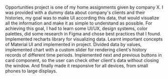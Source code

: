 Opportunities project is one of my home assignments given by company X.
I was provided with a dummy data about company's clients and their histories,
my goal was to make UI according this data, that would visualize all the
information and make it as simple to understand as possible.
For achieving this goal, I had to learn some UI/UX, design systems, color 
palettes, did some research in Figma and chose best practices that I found.
Implemented recharts library for visualizing data.
Learnt important concepts of Material UI and implemented in project.
Divided data by values, implemented chart with a custom slider for 
rendering client's history records of different time periods.
Implemented next and previous buttons in card component, so the user can
check other client's data without closing the window.
And finally made it responsive for all devices, from small phones to large
displays.
